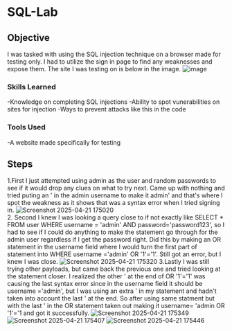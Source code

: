 # SQL-Lab

## Objective
I was tasked with using the SQL injection technique on a browser made for testing only. I had to utilize the sign in page to find any weaknesses and expose them. The site I was testing on is below in the image.
![image](https://github.com/user-attachments/assets/ef942d25-2047-4227-be21-8343895b8537)

### Skills Learned
-Knowledge on completing SQL injections
-Ability to spot vunerabilities on sites for injection
-Ways to prevent attacks like this in the code

### Tools Used
-A website made specifically for testing


## Steps
1.First I just attempted using admin as the user and random passwords to see if it would drop any clues on what to try next. Came up with nothing and tried puting an ' in the admin username to make it admin' and that's where I spot the weakness as it shows that was a syntax error when I tried signing in.
![Screenshot 2025-04-21 175020](https://github.com/user-attachments/assets/5b3dd4e6-2a58-4935-98a3-036e40c4b8c3)
<br>
2. Second I knew I was looking a query close to if not exactly like  SELECT * FROM user WHERE username = 'admin' AND password='password123', so I had to see if I could do anything to make the statement go through for the admin user regardless if I get the password right. Did this by making an OR statement in the username field where I would turn the first part of statement into WHERE username ='admin' OR '1'='1'. Still got an error, but I knew I was close.
![Screenshot 2025-04-21 175320](https://github.com/user-attachments/assets/35e92094-e315-4739-bd20-74ac79076b40)
3.Lastly I was still trying other payloads, but came back the previous one and tried looking at the statement closer. I realized the other ' at the end of OR '1'='1' was causing the last syntax error since in the username field it should be username ='admin', but I was using an extra ' in my statement and hadn't taken into account the last ' at the end. So after using same statment but with the last ' in the OR statement taken out making it username= 'admin OR '1'='1 and got it successfully.
![Screenshot 2025-04-21 175349](https://github.com/user-attachments/assets/b131ce81-87b3-442d-9fa5-735452124e3a)
![Screenshot 2025-04-21 175407](https://github.com/user-attachments/assets/b5ed4edb-9a3c-4ad4-99c8-a35f9e75cfd2)
![Screenshot 2025-04-21 175446](https://github.com/user-attachments/assets/83021e84-fc2a-4a77-8f7f-ef1d211be1ac)
